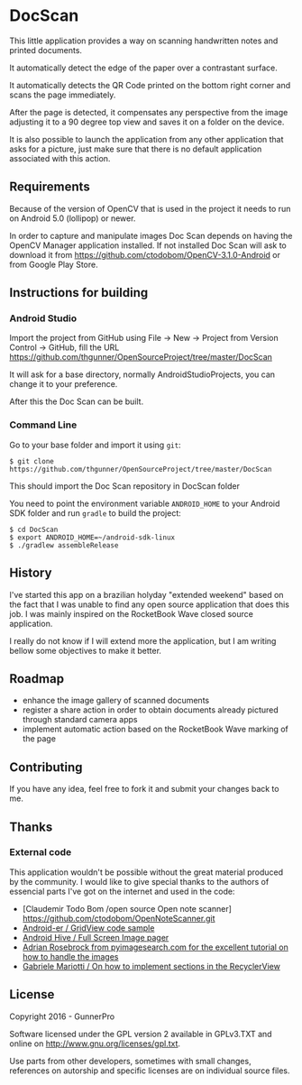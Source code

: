 DocScan
===============

This little application provides a way on scanning handwritten notes and printed documents.

It automatically detect the edge of the paper over a contrastant surface.

It automatically detects the QR Code printed on the bottom right corner and scans the page immediately.

After the page is detected, it compensates any perspective from the image adjusting it to a 90 degree top view and saves it on a folder on the device.

It is also possible to launch the application from any other application that asks for a picture, just make sure that there is no default application associated with this action.

Requirements
------------

Because of the version of OpenCV that is used in the project it needs to run on Android 5.0 (lollipop) or newer.

In order to capture and manipulate images Doc Scan depends on having the OpenCV Manager application installed. If not installed Doc Scan will ask to download it from https://github.com/ctodobom/OpenCV-3.1.0-Android or from Google Play Store.

Instructions for building
-------------------------

### Android Studio

Import the project from GitHub using File -> New -> Project from Version Control -> GitHub, fill the URL https://github.com/thgunner/OpenSourceProject/tree/master/DocScan

It will ask for a base directory, normally AndroidStudioProjects, you can change it to your preference.

After this the Doc Scan can be built.


### Command Line

Go to your base folder and import it using ```git```:

```
$ git clone https://github.com/thgunner/OpenSourceProject/tree/master/DocScan
```

This should import the Doc Scan repository in DocScan folder

You need to point the environment variable ```ANDROID_HOME``` to your Android SDK folder and run ```gradle``` to build the project:

```
$ cd DocScan
$ export ANDROID_HOME=~/android-sdk-linux
$ ./gradlew assembleRelease
```


History
-------

I've started this app on a brazilian holyday "extended weekend" based on the fact that I was unable to find any open source application that does this job. I was mainly inspired on the RocketBook Wave closed source application.

I really do not know if I will extend more the application, but I am writing bellow some objectives to make it better.

Roadmap
-------

* enhance the image gallery of scanned documents
* register a share action in order to obtain documents already pictured through standard camera apps
* implement automatic action based on the RocketBook Wave marking of the page

Contributing
------------

If you have any idea, feel free to fork it and submit your changes back to me.

Thanks
------
### External code

This application wouldn't be possible without the great material produced by the community. I would like to give special thanks to the authors of essencial parts I've got on the internet and used in the code:
* [Claudemir Todo Bom  /open source Open note scanner] https://github.com/ctodobom/OpenNoteScanner.git
* [Android-er / GridView code sample](http://android-er.blogspot.com.br/2012/07/gridview-loading-photos-from-sd-card.html)
* [Android Hive / Full Screen Image pager](http://www.androidhive.info/2013/09/android-fullscreen-image-slider-with-swipe-and-pinch-zoom-gestures/)
* [Adrian Rosebrock from pyimagesearch.com for the excellent tutorial on how to handle the images](http://www.pyimagesearch.com/2014/09/01/build-kick-ass-mobile-document-scanner-just-5-minutes/)
* [Gabriele Mariotti / On how to implement sections in the RecyclerView](https://gist.github.com/gabrielemariotti/e81e126227f8a4bb339c)


License
-------

Copyright 2016 - GunnerPro

Software licensed under the GPL version 2 available in GPLv3.TXT and
online on http://www.gnu.org/licenses/gpl.txt.

Use parts from other developers, sometimes with small changes,
references on autorship and specific licenses are on individual
source files.

